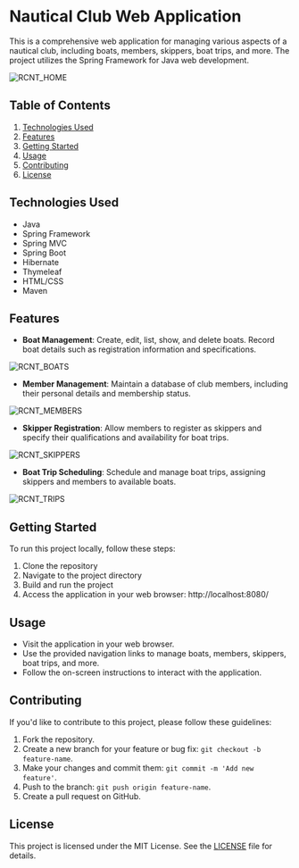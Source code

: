 # Nautical Club Web Application

This is a comprehensive web application for managing various aspects of a nautical club, including boats, members, skippers, boat trips, and more. The project utilizes the Spring Framework for Java web development.

![RCNT_HOME](https://github.com/enriqueseor/club-nautico-app/assets/101838134/3946e67f-62b7-4427-bcca-71b3dea2a942)

## Table of Contents

1. [Technologies Used](#technologies-used)
2. [Features](#features)
3. [Getting Started](#getting-started)
4. [Usage](#usage)
5. [Contributing](#contributing)
6. [License](#license)

## Technologies Used

- Java
- Spring Framework
- Spring MVC
- Spring Boot
- Hibernate
- Thymeleaf
- HTML/CSS
- Maven

## Features

- **Boat Management**: Create, edit, list, show, and delete boats. Record boat details such as registration information and specifications.

![RCNT_BOATS](https://github.com/enriqueseor/club-nautico-app/assets/101838134/8982814b-5610-4634-85b8-5e8689a2d69c)

- **Member Management**: Maintain a database of club members, including their personal details and membership status.

![RCNT_MEMBERS](https://github.com/enriqueseor/club-nautico-app/assets/101838134/8b58fea3-d943-4528-a287-67a5a4dad3a5)

- **Skipper Registration**: Allow members to register as skippers and specify their qualifications and availability for boat trips.

![RCNT_SKIPPERS](https://github.com/enriqueseor/club-nautico-app/assets/101838134/955a6acf-befc-4a1f-9099-1ffeccfb751b)

- **Boat Trip Scheduling**: Schedule and manage boat trips, assigning skippers and members to available boats.

![RCNT_TRIPS](https://github.com/enriqueseor/club-nautico-app/assets/101838134/52ff6a39-245b-4bd6-aa55-37b4b82c2532)

## Getting Started

To run this project locally, follow these steps:

1. Clone the repository
2. Navigate to the project directory
3. Build and run the project
4. Access the application in your web browser: http://localhost:8080/

## Usage

- Visit the application in your web browser.
- Use the provided navigation links to manage boats, members, skippers, boat trips, and more.
- Follow the on-screen instructions to interact with the application.

## Contributing

If you'd like to contribute to this project, please follow these guidelines:

1. Fork the repository.
2. Create a new branch for your feature or bug fix: `git checkout -b feature-name`.
3. Make your changes and commit them: `git commit -m 'Add new feature'`.
4. Push to the branch: `git push origin feature-name`.
5. Create a pull request on GitHub.

## License

This project is licensed under the MIT License. See the [LICENSE](LICENSE) file for details.